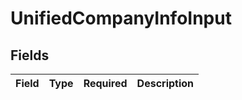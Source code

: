 # UnifiedCompanyInfoInput


## Fields

| Field       | Type        | Required    | Description |
| ----------- | ----------- | ----------- | ----------- |